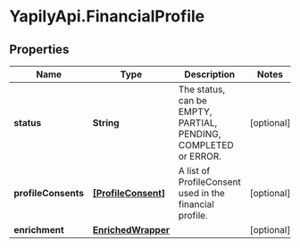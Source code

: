 # YapilyApi.FinancialProfile

## Properties

Name | Type | Description | Notes
------------ | ------------- | ------------- | -------------
**status** | **String** | The status, can be EMPTY, PARTIAL, PENDING, COMPLETED or ERROR. | [optional] 
**profileConsents** | [**[ProfileConsent]**](ProfileConsent.md) | A list of ProfileConsent used in the financial profile. | [optional] 
**enrichment** | [**EnrichedWrapper**](EnrichedWrapper.md) |  | [optional] 


